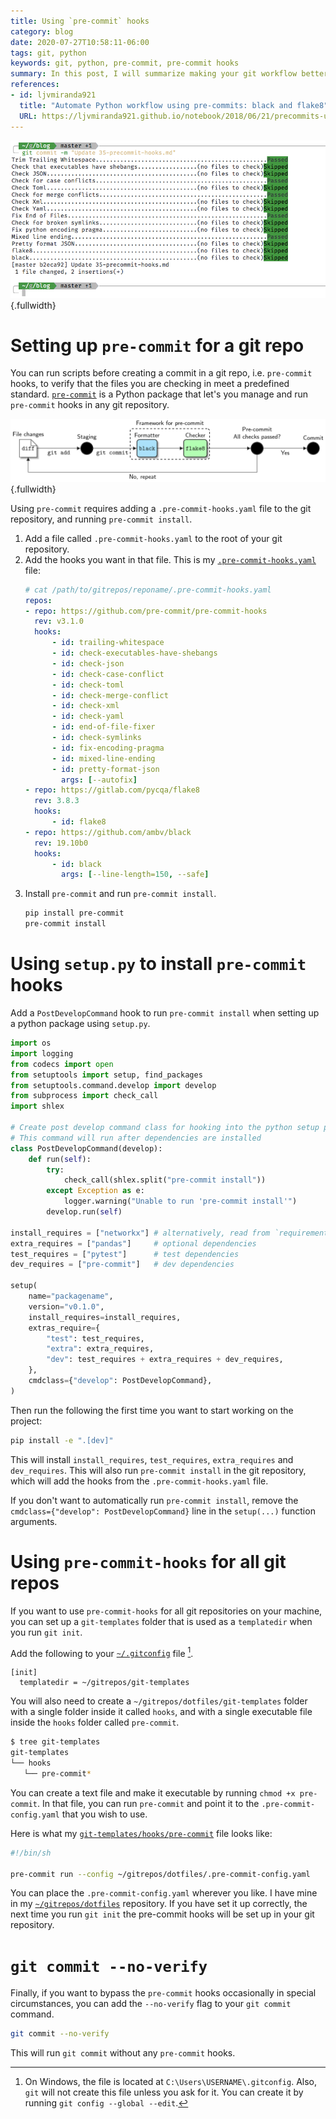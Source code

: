```yaml
---
title: Using `pre-commit` hooks
category: blog
date: 2020-07-27T10:58:11-06:00
tags: git, python
keywords: git, python, pre-commit, pre-commit hooks
summary: In this post, I will summarize making your git workflow better with pre-commit hooks
references:
- id: ljvmiranda921
  title: "Automate Python workflow using pre-commits: black and flake8"
  URL: https://ljvmiranda921.github.io/notebook/2018/06/21/precommits-using-black-and-flake8/
---
```


![Running `git commit` with `pre-commit` hooks](images/pre-commit-hooks.png){.fullwidth}

# Setting up `pre-commit` for a git repo

You can run scripts before creating a commit in a git repo, i.e. `pre-commit` hooks, to verify that the files you are checking in meet a predefined standard.
[`pre-commit`](https://pre-commit.com/) is a Python package that let's you manage and run `pre-commit` hooks in any git repository.

![Pre-commit pipeline with `black` and `flake8` [@ljvmiranda921]](images/precommit_pipeline.png){.fullwidth}

Using `pre-commit` requires adding a `.pre-commit-hooks.yaml` file to the git repository, and running `pre-commit install`.

1) Add a file called `.pre-commit-hooks.yaml` to the root of your git repository.
2) Add the hooks you want in that file. This is my [`.pre-commit-hooks.yaml`](https://github.com/kdheepak/dotfiles/blob/48567f59c346c00318a670269e3e52172d469f75/.pre-commit-config.yaml) file:
   ```yaml
   # cat /path/to/gitrepos/reponame/.pre-commit-hooks.yaml
   repos:
   - repo: https://github.com/pre-commit/pre-commit-hooks
     rev: v3.1.0
     hooks:
         - id: trailing-whitespace
         - id: check-executables-have-shebangs
         - id: check-json
         - id: check-case-conflict
         - id: check-toml
         - id: check-merge-conflict
         - id: check-xml
         - id: check-yaml
         - id: end-of-file-fixer
         - id: check-symlinks
         - id: fix-encoding-pragma
         - id: mixed-line-ending
         - id: pretty-format-json
           args: [--autofix]
   - repo: https://gitlab.com/pycqa/flake8
     rev: 3.8.3
     hooks:
         - id: flake8
   - repo: https://github.com/ambv/black
     rev: 19.10b0
     hooks:
         - id: black
           args: [--line-length=150, --safe]
   ```
3) Install `pre-commit` and run `pre-commit install`.
   ```bash
   pip install pre-commit
   pre-commit install
   ```

# Using `setup.py` to install `pre-commit` hooks

Add a `PostDevelopCommand` hook to run `pre-commit install` when setting up a python package using `setup.py`.

```python
import os
import logging
from codecs import open
from setuptools import setup, find_packages
from setuptools.command.develop import develop
from subprocess import check_call
import shlex

# Create post develop command class for hooking into the python setup process
# This command will run after dependencies are installed
class PostDevelopCommand(develop):
    def run(self):
        try:
            check_call(shlex.split("pre-commit install"))
        except Exception as e:
            logger.warning("Unable to run 'pre-commit install'")
        develop.run(self)

install_requires = ["networkx"] # alternatively, read from `requirements.txt`
extra_requires = ["pandas"]     # optional dependencies
test_requires = ["pytest"]      # test dependencies
dev_requires = ["pre-commit"]   # dev dependencies

setup(
    name="packagename",
    version="v0.1.0",
    install_requires=install_requires,
    extras_require={
        "test": test_requires,
        "extra": extra_requires,
        "dev": test_requires + extra_requires + dev_requires,
    },
    cmdclass={"develop": PostDevelopCommand},
)
```

Then run the following the first time you want to start working on the project:

```bash
pip install -e ".[dev]"
```

This will install `install_requires`, `test_requires`, `extra_requires` and `dev_requires`.
This will also run `pre-commit install` in the git repository, which will add the hooks from the `.pre-commit-hooks.yaml` file.

If you don't want to automatically run `pre-commit install`, remove the `cmdclass={"develop": PostDevelopCommand}` line in the `setup(...)` function arguments.

# Using `pre-commit-hooks` for all git repos

If you want to use `pre-commit-hooks` for all git repositories on your machine, you can set up a `git-templates` folder that is used as a `templatedir` when you run `git init`.

Add the following to your [`~/.gitconfig`](https://github.com/kdheepak/dotfiles/blob/48567f59c346c00318a670269e3e52172d469f75/gitconfig#L176-L177) file [^gitconfig].

[^gitconfig]:
    On Windows, the file is located at `C:\Users\USERNAME\.gitconfig`.
    Also, `git` will not create this file unless you ask for it.
    You can create it by running `git config --global --edit`.

```gitconfig
[init]
  templatedir = ~/gitrepos/git-templates
```

You will also need to create a `~/gitrepos/dotfiles/git-templates` folder with a single folder inside it called `hooks`, and with a single executable file inside the `hooks` folder called `pre-commit`.

```bash
$ tree git-templates
git-templates
└── hooks
   └── pre-commit*
```

You can create a text file and make it executable by running `chmod +x pre-commit`.
In that file, you can run `pre-commit` and point it to the `.pre-commit-config.yaml` that you wish to use.

Here is what my [`git-templates/hooks/pre-commit`](https://github.com/kdheepak/dotfiles/blob/48567f59c346c00318a670269e3e52172d469f75/git-templates/hooks/pre-commit) file looks like:

```bash
#!/bin/sh

pre-commit run --config ~/gitrepos/dotfiles/.pre-commit-config.yaml
```

You can place the `.pre-commit-config.yaml` wherever you like.
I have mine in my [`~/gitrepos/dotfiles`](https://github.com/kdheepak/dotfiles/) repository.
If you have set it up correctly, the next time you run `git init` the pre-commit hooks will be set up in your git repository.

# `git commit --no-verify`

Finally, if you want to bypass the `pre-commit` hooks occasionally in special circumstances, you can add the `--no-verify` flag to your `git commit` command.

```bash
git commit --no-verify
```

This will run `git commit` without any `pre-commit` hooks.
